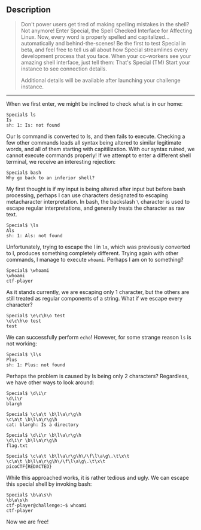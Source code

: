 ## Description

>Don't power users get tired of making spelling mistakes in the shell? Not anymore! Enter Special, the Spell Checked Interface for Affecting Linux. Now, every word is properly spelled and capitalized... automatically and behind-the-scenes! Be the first to test Special in beta, and feel free to tell us all about how Special streamlines every development process that you face. When your co-workers see your amazing shell interface, just tell them: That's Special (TM) Start your instance to see connection details.
>
>Additional details will be available after launching your challenge instance.

----
When we first enter, we might be inclined to check what is in our home:
```
Special$ ls  
Is    
sh: 1: Is: not found
```

Our ls command is converted to Is, and then fails to execute. Checking a few other commands leads all syntax being altered to similar legitimate words, and all of them starting with capitilization. With our syntax ruined, we cannot execute commands properly! If we attempt to enter a different shell terminal, we receive an interesting rejection:
```
Special$ bash  
Why go back to an inferior shell?
```
My first thought is if my input is being altered after input but before bash processing, perhaps I can use characters designated to escaping metacharacter interpretation. In bash, the backslash `\` character is used to escape regular interpretations, and generally treats the character as raw text.
```
Special$ \ls  
Als    
sh: 1: Als: not found
```
Unfortunately, trying to escape the l in `ls`, which was previously converted to I, produces something completely different. Trying again with other commands, I manage to execute `whoami`. Perhaps I am on to something?
```
Special$ \whoami  
\whoami    
ctf-player
```

As it stands currently, we are escaping only 1 character, but the others are still treated as regular components of a string. What if we escape every character?
```
Special$ \e\c\h\o test  
\e\c\h\o test    
test
```
We can successfully perform `echo`! However, for some strange reason `ls` is not working:
```
Special$ \l\s  
Plus    
sh: 1: Plus: not found
```
Perhaps the problem is caused by ls being only 2 characters? Regardless, we have other ways to look around:
```
Special$ \d\i\r  
\d\i\r    
blargh  
  
Special$ \c\a\t \b\l\a\r\g\h  
\c\a\t \b\l\a\r\g\h    
cat: blargh: Is a directory

Special$ \d\i\r \b\l\a\r\g\h  
\d\i\r \b\l\a\r\g\h    
flag.txt  

Special$ \c\a\t \b\l\a\r\g\h\/\f\l\a\g\.\t\x\t  
\c\a\t \b\l\a\r\g\h\/\f\l\a\g\.\t\x\t    
picoCTF{REDACTED}
```
While this approached works, it is rather tedious and ugly. We can escape this special shell by invoking bash:
```
Special$ \b\a\s\h  
\b\a\s\h    
ctf-player@challenge:~$ whoami  
ctf-player
```
Now we are free!